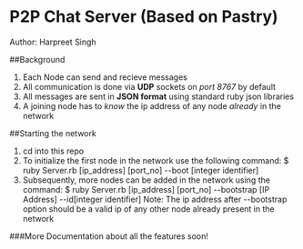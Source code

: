 # P2P Chat Server (Based on Pastry)

Author: Harpreet Singh

##Background

1. Each Node can send and recieve messages
2. All communication is done via **UDP** sockets on *port 8767* by default
3. All messages are sent in **JSON format** using standard ruby json libraries
4. A joining node has to *know* the ip address of any node *already* in the network

##Starting the network

1. cd into this repo
2. To initialize the first node in the network use the following command:
    $ ruby Server.rb [ip_address] [port_no] --boot [integer identifier]
3. Subsequently, more nodes can be added in the network using the command:
    $ ruby Server.rb [ip_address] [port_no] --bootstrap [IP Address] --id[integer identifier]
Note: The ip address after --bootstrap option should be a valid ip of any other node
already present in the network

###More Documentation about all the features soon!
